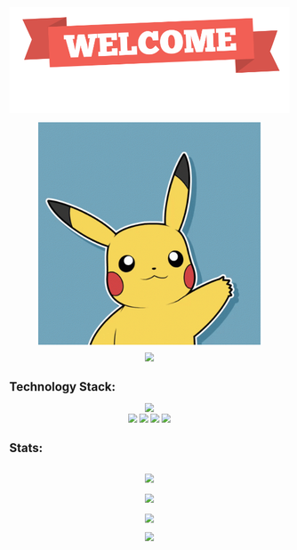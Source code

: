 <p align="center">
  <img src="https://github.com/axlrott/axlrott/blob/main/assets/welcome-profile.png">
</p>

<p align="center">
  <kbd>
    <img align="center" alt="waving" width="400" src="https://github.com/axlrott/axlrott/blob/main/assets/hello-pikachu.gif">
  </kbd>
</p>

<p align = "center">
 <img src="https://komarev.com/ghpvc/?username=Axl-91&color=blueviolet">
</p> 


<h2 align="left">Technology Stack: </h2>

<div align="center">
	<a href="https://skillicons.dev">
	  <img src="https://skillicons.dev/icons?i=elixir,rust,c,cpp,go,laravel,java,py,rails,latex,md,postgres,github,docker,linux" />
	</a>
	<br>
	<a href="https://fedoraproject.org/"><img width="55" src="https://github.com/user-attachments/assets/68a89fbf-eebd-44d7-b17a-e2dbde45dd78" /></a>
	<a href="https://zen-browser.app/"><img width="55" src="https://zen-browser.app/_astro/app-icon.B4cquOFH_TcmbB.webp" /></a>
	<a href="https://helix-editor.com/"><img width="55" src="https://avatars.githubusercontent.com/u/66235900?s=200&v=4" /></a>
	<a href="https://zellij.dev/"><img width="55" src="https://zellij.dev/img/logo.png" /></a>
</div>

<h2 align="left">Stats: </h2>

<p align="center">
  </br>
  
  <a href="https://git.io/streak-stats">
    <img src=https://streak-stats.demolab.com/?user=Axl-91&theme=tokyonight&card_width=495&date_format=n%2Fj%5B%2FY%5D&count_private=true />
  </a>
   
  </br>
  </br>
  
  <a href="https://github.com/anuraghazra/github-readme-stats">
    <img src=https://github-readme-stats-git-masterrstaa-rickstaa.vercel.app/api/top-langs/?username=Axl-91&card_width=495&theme=tokyonight&hide=html,css,Makefile&count_private=true />
  
  </br>
  </br>

  <a href="https://github.com/anuraghazra/github-readme-stats">
    <img src=https://github-readme-stats-git-masterrstaa-rickstaa.vercel.app/api?username=Axl-91&show_icons=true&theme=tokyonight&card_width=495&rank_icon=github&count_private=true />
  </a>
    
</p>


<div align="center">
  <img src="https://leetcard.jacoblin.cool/AxlRott"/>
</div>
